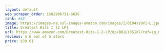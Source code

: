 ```yaml
---
layout: default 
﻿web_scraper_order: 1582906731-6636
rank: #18
image: https://images-na.ssl-images-amazon.com/images/I/8104ss9V1-L.jpg
title: Greatest Hits I [2 LP]
url: https://www.amazon.com/Greatest-Hits-I-2-LP/dp/B01LY8SIX7/ref=zg_mw_music_18?_encoding=UTF8&psc=1&refRID=W62ZJ4MEWNEZHB0GJJHX
reviews: 4.6 out of 5 stars
price: $30.01 
---
```

